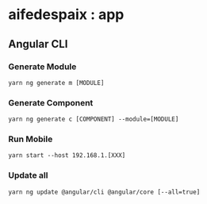 # aifedespaix : app

## Angular CLI

### Generate Module
`yarn ng generate m [MODULE]`

### Generate Component
`yarn ng generate c [COMPONENT] --module=[MODULE]`

### Run Mobile
`yarn start --host 192.168.1.[XXX]`

### Update all 
`yarn ng update @angular/cli @angular/core [--all=true]`
